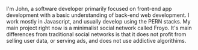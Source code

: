 I'm John, a software developer primarily focused on front-end app development with a basic understanding of back-end web development. I work mostly in Javascript, and usually develop using the PERN stacks. My main project right now is a minimalist social network called Froyo. It's main differences from traditional social networks is that it does not profit from selling user data, or serving ads, and does not use addictive algorithims.
